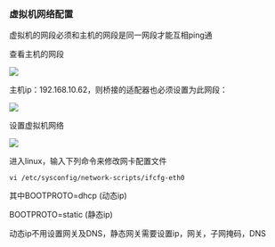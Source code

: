 ### 虚拟机网络配置

虚拟机的网段必须和主机的网段是同一网段才能互相ping通

查看主机的网段

![](https://i.bmp.ovh/imgs/2019/02/d6f55016b35c9053.png)

主机ip：192.168.10.62，则桥接的适配器也必须设置为此网段：

![](https://i.bmp.ovh/imgs/2019/02/2295437655140dcf.png)

设置虚拟机网络

![](https://i.bmp.ovh/imgs/2019/02/12b13568d5fc2740.png)

进入linux，输入下列命令来修改网卡配置文件

`vi /etc/sysconfig/network-scripts/ifcfg-eth0`

其中BOOTPROTO=dhcp (动态ip)

BOOTPROTO=static (静态ip)

动态ip不用设置网关及DNS，静态网关需要设置ip，网关，子网掩码，DNS
